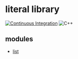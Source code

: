 # literal library

[![Continuous Integration](https://github.com/sinsong/literal/actions/workflows/ci.yml/badge.svg)](https://github.com/sinsong/literal/actions/workflows/ci.yml)
![C++](https://img.shields.io/badge/language-C%2B%2B-blue.svg)

## modules

- [list](Document/list/READMD.md)

